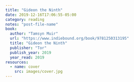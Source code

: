 ```yaml
---
title: "Gideon the Ninth"
date: 2019-12-16T17:06:55-05:00
category: reading
notes: "post-file-name"
book:
  author: "Tamsyn Muir"
  url: "https://www.indiebound.org/book/9781250313195"
  title: "Gideon the Ninth"
  publisher: "Tor"
  publish_year: 2019
  year_read: 2019
resources:
  - name: cover
    src: images/cover.jpg
---
```


